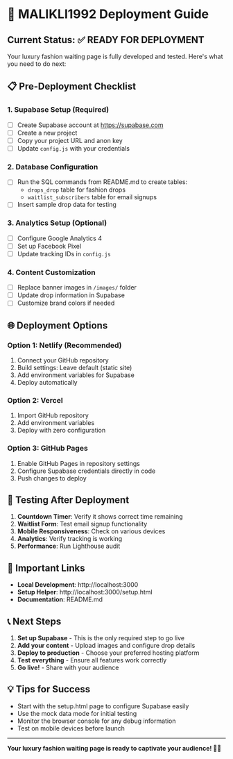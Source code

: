 # 🚀 MALIKLI1992 Deployment Guide

## Current Status: ✅ READY FOR DEPLOYMENT

Your luxury fashion waiting page is fully developed and tested. Here's what you need to do next:

## 📋 Pre-Deployment Checklist

### 1. Supabase Setup (Required)
- [ ] Create Supabase account at https://supabase.com
- [ ] Create a new project
- [ ] Copy your project URL and anon key
- [ ] Update `config.js` with your credentials

### 2. Database Configuration
- [ ] Run the SQL commands from README.md to create tables:
  - `drops_drop` table for fashion drops
  - `waitlist_subscribers` table for email signups
- [ ] Insert sample drop data for testing

### 3. Analytics Setup (Optional)
- [ ] Configure Google Analytics 4
- [ ] Set up Facebook Pixel
- [ ] Update tracking IDs in `config.js`

### 4. Content Customization
- [ ] Replace banner images in `/images/` folder
- [ ] Update drop information in Supabase
- [ ] Customize brand colors if needed

## 🌐 Deployment Options

### Option 1: Netlify (Recommended)
1. Connect your GitHub repository
2. Build settings: Leave default (static site)
3. Add environment variables for Supabase
4. Deploy automatically

### Option 2: Vercel
1. Import GitHub repository
2. Add environment variables
3. Deploy with zero configuration

### Option 3: GitHub Pages
1. Enable GitHub Pages in repository settings
2. Configure Supabase credentials directly in code
3. Push changes to deploy

## 🧪 Testing After Deployment

1. **Countdown Timer**: Verify it shows correct time remaining
2. **Waitlist Form**: Test email signup functionality
3. **Mobile Responsiveness**: Check on various devices
4. **Analytics**: Verify tracking is working
5. **Performance**: Run Lighthouse audit

## 🔗 Important Links

- **Local Development**: http://localhost:3000
- **Setup Helper**: http://localhost:3000/setup.html
- **Documentation**: README.md

## 📞 Next Steps

1. **Set up Supabase** - This is the only required step to go live
2. **Add your content** - Upload images and configure drop details
3. **Deploy to production** - Choose your preferred hosting platform
4. **Test everything** - Ensure all features work correctly
5. **Go live!** - Share with your audience

## 💡 Tips for Success

- Start with the setup.html page to configure Supabase easily
- Use the mock data mode for initial testing
- Monitor the browser console for any debug information
- Test on mobile devices before launch

---

**Your luxury fashion waiting page is ready to captivate your audience! 🎨✨**
